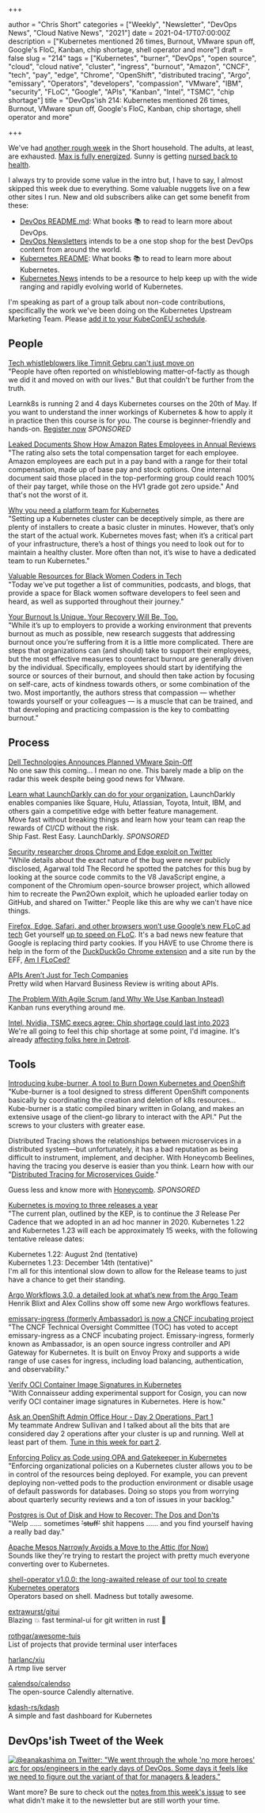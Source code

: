 +++

author = "Chris Short"
categories = ["Weekly", "Newsletter", "DevOps News", "Cloud Native News", "2021"]
date = 2021-04-17T07:00:00Z
description = ["Kubernetes mentioned 26 times, Burnout, VMware spun off, Google's FloC, Kanban, chip shortage, shell operator and more"]
draft = false
slug = "214"
tags = ["Kubernetes", "burner", "DevOps", "open source", "cloud", "cloud native", "cluster", "ingress", "burnout", "Amazon", "CNCF", "tech", "pay", "edge", "Chrome", "OpenShift", "distributed tracing", "Argo", "emissary", "Operators", "developers", "compassion", "VMware", "IBM", "security", "FLoC", "Google", "APIs", "Kanban", "Intel", "TSMC", "chip shortage"]
title = "DevOps'ish 214: Kubernetes mentioned 26 times, Burnout, VMware spun off, Google's FloC, Kanban, chip shortage, shell operator and more"

+++

We've had [another rough week](https://twitter.com/ChrisShort/status/1381365508470145027) in the Short household. The adults, at least, are exhausted. [Max is fully energized](https://twitter.com/ChrisShort/status/1382694680350064643). Sunny is getting [nursed back to health](https://twitter.com/ChrisShort/status/1381590349408243718).

I always try to provide some value in the intro but, I have to say, I almost skipped this week due to everything. Some valuable nuggets live on a few other sites I run. New and old subscribers alike can get some benefit from these:

* [DevOps README.md](https://devopsreadme.xyz/): What books 📚 to read to learn more about DevOps.
* [DevOps Newsletters](https://devopsnewsletters.com/) intends to be a one stop shop for the best DevOps content from around the world.
* [Kubernetes README](https://kubernetesreadme.com/): What books 📚 to read to learn more about Kubernetes.
* [Kubernetes News](https://kubenews.net/) intends to be a resource to help keep up with the wide ranging and rapidly evolving world of Kubernetes.

I'm speaking as part of a group talk about non-code contributions, specifically the work we've been doing on the Kubernetes Upstream Marketing Team. Please [add it to your KubeConEU schedule](https://kccnceu2021.sched.com/event/iE6I/how-you-can-tell-your-kubernetes-contributor-story-with-these-tips-matt-broberg-chris-short-red-hat-kaslin-fields-google-peeyush-gupta-digitalocean).

## People

[Tech whistleblowers like Timnit Gebru can't just move on](https://www.protocol.com/big-tech-whistleblowers)  
"People have often reported on whistleblowing matter-of-factly as though we did it and moved on with our lives." But that couldn't be further from the truth.

Learnk8s is running 2 and 4 days Kubernetes courses on the 20th of May. If you want to understand the inner workings of Kubernetes & how to apply it in practice then this course is for you. The course is beginner-friendly and hands-on. [Register now](https://learnk8s.io/online-advanced-may-2021) *SPONSORED*

[Leaked Documents Show How Amazon Rates Employees in Annual Reviews](https://www.businessinsider.com/amazon-employees-annual-reviews-rating-2021-4)  
"The rating also sets the total compensation target for each employee. Amazon employees are each put in a pay band with a range for their total compensation, made up of base pay and stock options. One internal document said those placed in the top-performing group could reach 100% of their pay target, while those on the HV1 grade got zero upside." And that's not the worst of it.

[Why you need a platform team for Kubernetes](https://polarsquad.com/blog/why-you-need-a-platform-team-for-kubernetes)  
"Setting up a Kubernetes cluster can be deceptively simple, as there are plenty of installers to create a basic cluster in minutes. However, that’s only the start of the actual work. Kubernetes moves fast; when it’s a critical part of your infrastructure, there’s a host of things you need to look out for to maintain a healthy cluster. More often than not, it’s wise to have a dedicated team to run Kubernetes."

[Valuable Resources for Black Women Coders in Tech](https://peopleofcolorintech.com/front/valuable-resources-for-black-women-coders-in-tech/)  
"Today we’ve put together a list of communities, podcasts, and blogs, that provide a space for Black women software developers to feel seen and heard, as well as supported throughout their journey."

[Your Burnout Is Unique. Your Recovery Will Be, Too.](https://hbr.org/2021/04/your-burnout-is-unique-your-recovery-will-be-too)  
"While it’s up to employers to provide a working environment that prevents burnout as much as possible, new research suggests that addressing burnout once you’re suffering from it is a little more complicated. There are steps that organizations can (and should) take to support their employees, but the most effective measures to counteract burnout are generally driven by the individual. Specifically, employees should start by identifying the source or sources of their burnout, and should then take action by focusing on self-care, acts of kindness towards others, or some combination of the two. Most importantly, the authors stress that compassion — whether towards yourself or your colleagues — is a muscle that can be trained, and that developing and practicing compassion is the key to combatting burnout."

## Process

[Dell Technologies Announces Planned VMware Spin-Off](https://investors.delltechnologies.com/news-releases/news-release-details/dell-technologies-announces-planned-vmware-spin)  
No one saw this coming... I mean no one. This barely made a blip on the radar this week despite being good news for VMware.

[Learn what LaunchDarkly can do for your organization.](https://learn.launchdarkly.com/demo?utm_source=devopsish&utm_medium=news_pod&utm_campaign=21q1-newsletter)
LaunchDarkly enables companies like Square, Hulu, Atlassian, Toyota, Intuit, IBM, and others gain a competitive edge with better feature management.  
Move fast without breaking things and learn how your team can reap the rewards of CI/CD without the risk.  
Ship Fast. Rest Easy. LaunchDarkly. *SPONSORED*

[Security researcher drops Chrome and Edge exploit on Twitter](https://therecord.media/security-researcher-drops-chrome-and-edge-zero-day-on-twitter/)  
"While details about the exact nature of the bug were never publicly disclosed, Agarwal told The Record he spotted the patches for this bug by looking at the source code commits to the V8 JavaScript engine, a component of the Chromium open-source browser project, which allowed him to recreate the Pwn2Own exploit, which he uploaded earlier today on GitHub, and shared on Twitter." People like this are why we can't have nice things.

[Firefox, Edge, Safari, and other browsers won’t use Google’s new FLoC ad tech](https://www.theverge.com/2021/4/16/22387492/google-floc-ad-tech-privacy-browsers-brave-vivaldi-edge-mozilla-chrome-safari)
Get yourself [up to speed on FLoC](https://brave.com/why-brave-disables-floc/). It's a bad news new feature that Google is replacing third party cookies. If you HAVE to use Chrome there is help in the form of the [DuckDuckGo Chrome extension](https://spreadprivacy.com/block-floc-with-duckduckgo/) and a site run by the EFF, [Am I FLoCed?](https://amifloced.org/)

[APIs Aren’t Just for Tech Companies](https://hbr.org/2021/04/apis-arent-just-for-tech-companies)  
Pretty wild when Harvard Business Review is writing about APIs.

[The Problem With Agile Scrum (and Why We Use Kanban Instead)](https://www.cloudzero.com/blog/why-cloudzero-uses-kanban)  
Kanban runs everything around me.

[Intel, Nvidia, TSMC execs agree: Chip shortage could last into 2023](https://arstechnica.com/gadgets/2021/04/intel-nvidia-tsmc-execs-agree-chip-shortage-could-last-into-2023/)  
We're all going to feel this chip shortage at some point, I'd imagine. It's already [affecting folks here in Detroit](https://www.fox2detroit.com/news/more-computer-chip-shortages-cause-auto-plants-to-shut-down).

## Tools

[Introducing kube-burner, A tool to Burn Down Kubernetes and OpenShift](https://www.openshift.com/blog/introducing-kube-burner-a-tool-to-burn-down-kubernetes-and-openshift)  
"Kube-burner is a tool designed to stress different OpenShift components basically by coordinating the creation and deletion of k8s resources... Kube-burner is a static compiled binary written in Golang, and makes an extensive usage of the client-go library to interact with the API." Put the screws to your clusters with greater ease.

Distributed Tracing shows the relationships between microservices in a distributed system—but unfortunately, it has a bad reputation as being difficult to instrument, implement, and decipher. With Honeycomb Beelines, having the tracing you deserve is easier than you think. Learn how with our "[Distributed Tracing for Microservices Guide](https://www.honeycomb.io/distributed-tracing-devopsish/?&utm_source=devopsish&utm_medium=newsletter&utm_campaign=ad&utm_keyword=&utm_content=guide-distributed-tracing-devopsish&utm_adgroup)."

Guess less and know more with [Honeycomb](https://www.honeycomb.io/?&utm_source=devopsish&utm_medium=newsletter&utm_campaign=ad&utm_content=honeycomb-homepage-devopish). *SPONSORED*

[Kubernetes is moving to three releases a year](https://groups.google.com/g/kubernetes-dev/c/IxnWeVRIadM/m/Mqkp6j1TAAAJ?pli=1)  
"The current plan, outlined by the KEP, is to continue the *3* Release Per Cadence that we adopted in an ad hoc manner in 2020. Kubernetes 1.22 and Kubernetes 1.23 will each be approximately 15 weeks, with the following tentative release dates:

Kubernetes 1.22: August 2nd (tentative)  
Kubernetes 1.23: December 14th (tentative)"  
I'm all for this intentional slow down to allow for the Release teams to just have a chance to get their standing.

[Argo Workflows 3.0, a detailed look at what’s new from the Argo Team](https://www.youtube.com/watch?v=ttWR5OVSwmM)  
Henrik Blixt and Alex Collins show off some new Argo workflows features.

[emissary-ingress (formerly Ambassador) is now a CNCF incubating project](https://www.cncf.io/blog/2021/04/13/emissary-ingress-formerly-ambassador-is-now-a-cncf-incubating-project/)  
"The CNCF Technical Oversight Committee (TOC) has voted to accept emissary-ingress as a CNCF incubating project. Emissary-ingress, formerly known as Ambassador, is an open source ingress controller and API Gateway for Kubernetes. It is built on Envoy Proxy and supports a wide range of use cases for ingress, including load balancing, authentication, and observability."

[Verify OCI Container Image Signatures in Kubernetes](https://blog.sigstore.dev/verify-oci-container-image-signatures-in-kubernetes-33663a9ec7d8)  
"With Connaisseur adding experimental support for Cosign, you can now verify OCI container image signatures in Kubernetes. Here is how."

[Ask an OpenShift Admin Office Hour - Day 2 Operations, Part 1](https://www.openshift.com/blog/ask-an-openshift-admin-office-hour-day-2-operations-part-1)  
My teammate Andrew Sullivan and I talked about all the bits that are considered day 2 operations after your cluster is up and running. Well at least part of them. [Tune in this week for part 2](https://youtu.be/2XLPbZE9UAU).

[Enforcing Policy as Code using OPA and Gatekeeper in Kubernetes](https://elastisys.com/enforcing-policy-as-code-using-opa-and-gatekeeper-in-kubernetes/)  
"Enforcing organizational policies on a Kubernetes cluster allows you to be in control of the resources being deployed. For example, you can prevent deploying non-vetted pods to the production environment or disable usage of default passwords for databases. Doing so stops you from worrying about quarterly security reviews and a ton of issues in your backlog."

[Postgres is Out of Disk and How to Recover: The Dos and Don'ts](https://blog.crunchydata.com/blog/postgres-is-out-of-disk-and-how-to-recover-the-dos-and-donts)  
"Welp ...... sometimes ~~'stuff'~~ shit happens  ...... and you find yourself having a really bad day."

[Apache Mesos Narrowly Avoids a Move to the Attic (for Now)](https://thenewstack.io/apache-mesos-narrowly-avoids-a-move-to-the-attic-for-now/)  
Sounds like they're trying to restart the project with pretty much everyone converting over to Kubernetes.

[shell-operator v1.0.0: the long-awaited release of our tool to create Kubernetes operators](https://blog.flant.com/shell-operator-v1-release-for-kubernetes-operators/)  
Operators based on shell. Madness but totally awesome.

[extrawurst/gitui](https://github.com/extrawurst/gitui)  
Blazing 💥 fast terminal-ui for git written in rust 🦀

[rothgar/awesome-tuis](https://github.com/rothgar/awesome-tuis)  
List of projects that provide terminal user interfaces

[harlanc/xiu](https://github.com/harlanc/xiu)  
A rtmp live server

[calendso/calendso](https://github.com/calendso/calendso)  
The open-source Calendly alternative.

[kdash-rs/kdash](https://github.com/kdash-rs/kdash)  
A simple and fast dashboard for Kubernetes

## DevOps'ish Tweet of the Week

[![@eanakashima on Twitter: "We went through the whole 'no more heroes' arc for ops/engineers in the early days of DevOps. Some days it feels like we need to figure out the variant of that for managers & leaders."](/images/214-devopsish-tweet-of-the-week.png)](https://twitter.com/eanakashima/status/1382065119400583169)

Want more? Be sure to check out the [notes from this week's issue](https://devopsish.com/214/notes/) to see what didn't make it to the newsletter but are still worth your time.

